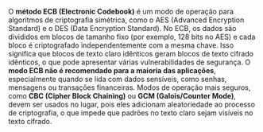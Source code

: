 O **método ECB (Electronic Codebook)** é um modo de operação para algoritmos de criptografia simétrica, como o AES (Advanced Encryption Standard) e o DES (Data Encryption Standard). No ECB, os dados são divididos em blocos de tamanho fixo (por exemplo, 128 bits no AES) e cada bloco é criptografado independentemente com a mesma chave. Isso significa que blocos de texto claro idênticos geram blocos de texto cifrado idênticos, o que pode apresentar várias vulnerabilidades de segurança.
O **modo ECB não é recomendado para a maioria das aplicações**, especialmente quando se lida com dados sensíveis, como senhas, mensagens ou transações financeiras. Modos de operação mais seguros, como **CBC (Cipher Block Chaining)** ou **GCM (Galois/Counter Mode)**, devem ser usados no lugar, pois eles adicionam aleatoriedade ao processo de criptografia, o que impede que padrões no texto claro sejam visíveis no texto cifrado.